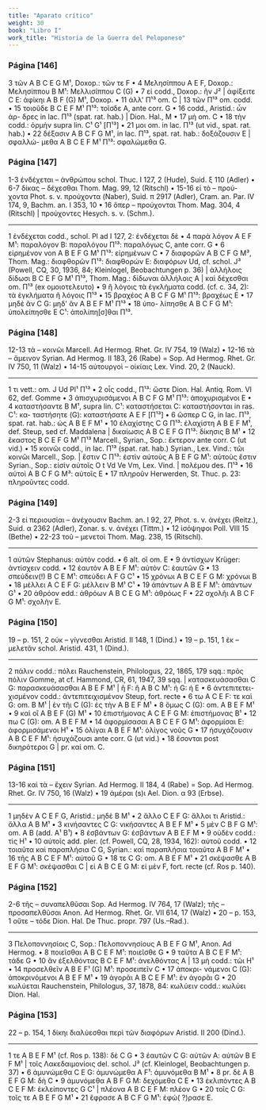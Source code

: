 ```yaml
---
title: "Aparato crítico"
weight: 30
book: "Libro I"
work_title: "Historia de la Guerra del Peloponeso"
---
```

<div class="apparatus">
<h3>Página [146]</h3>
<p>
3 τῶν A B C E G M¹, Doxop.: τῶν τε F • 4 Μελησίππου A E F, Doxop.: Μελησίππου Β M¹: Μελλισίππου C (G) • 7 εἰ codd., Doxop.: ἢν J² | ἀφίξειτε C E: ἀφίκηι A B F (G) M¹, Doxop. • 11 ἀλλ' Π¹³ om. C | 13 τῶν Π¹³ om. codd. • 15 τοιοῦδε B C E F M¹ Π¹³: τοῖσδε Α, ante corr. G • 16 codd., Aristid.: ὧν ἀρ- δρες in lac. Π¹³ (spat. rat. hab.) | Dion. Hal., M • 17 μὴ om. C • 18 τὴν codd.: ὁρμὴν supra lin. C¹ G¹ [Π¹³] • 21 μοι om. in lac. Π¹³ (ut vid., spat. rat. hab.) • 22 δέξασιν A B C F G M¹, in lac. Π¹³, spat. rat. hab.: δοξάζουσιν Ε | σφαλλώ- μεθα A B C E F M¹ Π¹³: σφαλώμεθα G.
</p>

<h3>Página [147]</h3>
<p>
1-3 ἐνδέχεται – ἀνθρώπου schol. Thuc. I 127, 2 (Hude), Suid. ξ 110 (Adler) • 6-7 δίκας – δέχεσθαι Thom. Mag. 99, 12 (Ritschl) • 15-16 εἰ τὸ – πρού- χοντα Phot. s. v. προύχοντα (Naber), Suid. π 2917 (Adler), Cram. an. Par. IV 174, 9, Bachm. an. I 353, 10 • 16 ὅπερ – προύχονται Thom. Mag. 304, 4 (Ritschl) | προύχοντες Hesych. s. v. (Schm.).<br><hr>
1 ἐνδέχεται codd., schol. Pl ad I 127, 2: ἐνδέχεται δὲ • 4 παρὰ λόγον Α E F M¹: παραλόγον B: παραλόγου Π¹³: παραλόγως C, ante corr. G • 6 εἰρημένον von A B E F G M¹ Π¹³: εἰρημένων C • 7 διαφορῶν A B C F G M³, Thom. Mag.: διαφθορῶν Π¹³: διαφθορών Ε: διαφόρων Ud, cf. schol. J³ (Powell, CQ, 30, 1936, 84; Kleinlogel, Beobachtungen p. 36) | ἀλλήλοις δίδωσι B C E F G M¹ Π¹³, Thom. Mag.: δίδωναι ἀλλήλοις Α | καὶ δέχεσθαι om. Π¹³ (ex ομοιοτελευτο) • 9 ἢ λόγοις τὰ ἐγκλήματα codd. (cf. c. 34, 2): τὰ ἐγκλήματα ἢ λόγοις Π¹³ • 15 βραχέος Α B C F G M¹ Π¹³: βραχέως Ε • 17 μηδὲ ἂν C G: μηδ' ἂν A B E F M¹ Π¹³ • 18 ὑπο- λίπησθε A B C F G M¹: ὑπολείπησθε E C¹: ἀπολίπη[σ]θαι Π¹³.
</p>

<h3>Página [148]</h3>
<p>
12-13 τὰ – κοινῶι Marcell. Ad Hermog. Rhet. Gr. IV 754, 19 (Walz) • 12-16 τὰ – ἄμεινον Syrian. Ad Hermog. II 183, 26 (Rabe) = Sop. Ad Hermog. Rhet. Gr. IV 750, 11 (Walz) • 14-15 αὐτουργοὶ – οἰκίαις Lex. Vind. 20, 2 (Nauck).<br><hr>
1 τι vett.: om. J Ud Pl¹ Π¹³ • 2 οἷς codd., Π¹³: ὥστε Dion. Hal. Antiq. Rom. VI 62, def. Gomme • 3 ἀπισχυρισάμενοι A B C F G M¹ Π¹³: ἀποχυρισμένοι Ε • 4 καταστήσαντε B M¹, supra lin. C¹: καταστήσεται C: καταστήσονται in ras. C¹: κα- ταστήσητε (G): καταστήσατε A E F [Π¹³] • 6 ὥσπερ C G, in lac. Π¹³, spat. rat. hab.: ὡς A B E F M¹ • 10 ἐλαχίστης C G Π¹³: ἐλαχίστη A B E F M¹, def. Steup, sed cf. Maddalena | δικαίωσις A B C E F G Π¹³: δίκησις B M¹ • 12 ἕκαστος B C E F G M¹ Π¹³ Marcell., Syrian., Sop.: ἕκτερον ante corr. C (ut vid.) • 15 κοινῶι codd., in lac. Π¹³ (spat. rat. hab.) Syrian., Lex. Vind.: τῶι κοινῶι Marcell., Sop. | ἔστιν C Π¹³: ἐστὶν αὐτοὺς A B E F G M¹: αὐτοὺς ἔστιν Syrian., Sop.: εἰσὶν αὐτοῖς O t Vd Ve Vm, Lex. Vind. | πολέμου des. Π¹³ • 16 αὐτοὶ A B C F G M³: αὐτοῖς Ε • 17 πληροῦν Herwerden, St. Thuc. p. 23: πληροῦντες codd.
</p>

<h3>Página [149]</h3>
<p>
2-3 εἰ περιουσίαι – ἀνέχουσιν Bachm. an. I 92, 27, Phot. s. v. ἀνέχει (Reitz.), Suid. α 2362 (Adler), Zonar. s. v. ἀνέχει (Tittm.) • 12 ἰσόψηφοι Poll. VIII 15 (Bethe) • 22-23 τοῦ – μενετοὶ Thom. Mag. 238, 15 (Ritschl).<br><hr>
1 αὐτῶν Stephanus: αὐτὸν codd. • 6 alt. οἳ om. E • 9 ἀντίσχων Krüger: ἀντίσχειν codd. • 12 ἑαυτὸν A B E F M¹: αὐτὸν C: ἑαυτῶν G • 13 σπεύδειν(!) B C E M¹: σπεύδει Α F G C¹ • 15 χρόνωι A B C E F G M: χρόνωι Β • 18 μέλλει A C E F G: μέλλειν B M¹ C¹ • 19 ἀπάντων A B E F M¹: ἁπάντων G¹ • 20 ἀθρόον edd.: ἀθρόων A B C E G M¹: ἀθρόως F • 22 σχολῆι A B C F G M¹: σχολὴν Ε.
</p>

<h3>Página [150]</h3>
<p>
19 – p. 151, 2 οὐκ – γíγνεσθαι Aristid. II 148, 1 (Dind.) • 19 – p. 151, 1 ἐκ – μελετᾶν schol. Aristid. 431, 1 (Dind.).<br><hr>
2 πάλιν codd.: πόλει Rauchenstein, Philologus, 22, 1865, 179 sqq.: πρὸς πόλιν Gomme, at cf. Hammond, CR, 61, 1947, 39 sqq. | κατασκευάσασθαι C G: παρασκευάσασθαι A B E F M¹ | ἢ F: ἢ A B C M¹: ἡ G: ἡ Ε • 6 ἀντεπιτετει- χισμένον codd.: ἀντεπιτειχισμένον Steup, fort. recte • 6 τω A C E F: τε καὶ G: om. B M¹ | ἐν τῆι C (G): ἐς τὴν A B E F M¹ • 8 ὅμως C (G): om. A B E F M¹ • 9 καὶ οἳ A B E F (G) M¹ • 10 ἐπιστήμονας A C E F G M: ἐπιστήμονας B¹ • 12 πω C (G): om. A B E F M • 14 ἀφορμίσασαι A B C E F G M¹: ἀφορμίσαι Ε: ἀφορμισάμενοι H¹ • 15 ὀλίγαι A B E F M¹: ὀλίγος νοῦς G • 17 ἡσυχάζουσιν A B C E F M¹: ἡσυχάζουσι ante corr. G (ut vid.) • 18 ἔσονται post δικηρότεροι G | pr. καὶ om. C.
</p>

<h3>Página [151]</h3>
<p>
13-16 καὶ τὰ – ἔχειν Syrian. Ad Hermog. II 184, 4 (Rabe) = Sop. Ad Hermog. Rhet. Gr. IV 750, 16 (Walz) • 19 ἁμέραι (s)ι Ael. Dion. α 93 (Erbse).<br><hr>
1 μηδὲν A C E F G, Aristid.: μηδὲ B M¹ • 2 ἄλλο C E F G: ἄλλοι τι Aristid.: ἄλλα A B M¹ • 3 κινήσαντες C G: νικήσαντες A B E F M¹ • 5 μὲν C B F G M¹: om. A B (add. A¹ B¹) • 8 ἐσβάντων G: ἐσβάντων A B E F M • 9 οὐδὲν codd.: τὶς H¹ • 10 αὐτοῖς add. pler. (cf. Powell, CQ, 28, 1934, 162): αὐτοῦ codd. • 12 τοιαῦτα καὶ παραπλήσια C G, Syrian.: καὶ παραπλήσια τοιαῦτα A B F M¹ • 16 τῆς A B C E F M¹: αὐτοῦ G • 18 τε C G: om. A B E F M¹ • 21 σκέψασθε A B E F G M¹: σκέψασθαι C | εἰ A B C E G M: εἰ μὲν F, fort. recte (cf. Ros p. 140).
</p>

<h3>Página [152]</h3>
<p>
2-6 τῆς – συναπελθῦσαι Sop. Ad Hermog. IV 764, 17 (Walz); τῆς – προσαπελθῦσαι Anon. Ad Hermog. Rhet. Gr. VII 614, 17 (Walz) • 20 – p. 153, 1 οὔτε – τόδε Dion. Hal. De Thuc. propr. 797 (Us.–Rad.).<br><hr>
3 Πελοποννησίοις C, Sop.: Πελοποννησίους A B E F G M¹, Anon. Ad Hermog. • 8 ποιεῖσθαι A B C E F M¹: ποιεῖσθε G • 9 ταῦτα A B C E F M¹: τάδε G • 10 ἂν ἐξελθόντας B C E F M¹: ἀνελθόντας A | 13 μὴ codd.: τῶι H¹ • 14 προσελθεῖν A B E F¹ (G) M¹: προσειπεῖν C • 17 ἀποκρι- νάμενοι C (G): ἀποκρινόμενοι A B E F M¹ • 19 ἀγορᾶι A B C E F M¹: ἐν ἀγορᾶι G • 20 κωλύεται Rauchenstein, Philologus, 37, 1878, 84: κωλύειν codd.: κωλύει Dion. Hal.
</p>

<h3>Página [153]</h3>
<p>
22 – p. 154, 1 δίκηι διαλύεσθαι περὶ τῶν διαφόρων Aristid. II 200 (Dind.).<br><hr>
1 τε A B E F M¹ (cf. Ros p. 138): δὲ C G • 3 ἑαυτῶν C G: αὐτῶν Α: αὑτῶν B E F M¹ | τοῖς Λακεδαιμονίοις del. schol. J³ (cf. Kleinlogel, Beobachtungen p. 37) • 6 ἀμυνώμεθα C E G: ἀμυνώμεθα A F¹: ἀμυνόμεθα B M¹ • 8 pr. δὲ A B E F G M: δὴ C • 9 ἀμυνόμεθα A B F G M: δεχόμεθα C E • 13 ἐκλιπόντες A B C E F M: ἐκλείποντες G C¹ | πλέονα A B C E F M: πλέον G • 20 τοῖς C G: τοῖς τε A B E F G M¹ • 21 ἔφρασε A B C F G M¹: ἐφώ( ?)ρασε Ε.
</p>

</div>